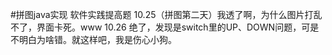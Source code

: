 #拼图java实现
软件实践提高题
10.25（拼图第二天）我透了啊，为什么图片打乱不了，界面卡死。www
10.26 绝了，发现是switch里的UP、DOWN问题，可是不明白为啥错。就这样吧，我是伤心小狗。
